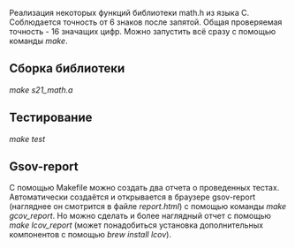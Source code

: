 Реализация некоторых функций библиотеки math.h из языка С. Соблюдается точность от 6 знаков после запятой. Общая проверяемая точность - 16 значащих цифр. Можно запустить всё сразу с помощью команды *make*.

## Сборка библиотеки

*make s21_math.a*

## Тестирование 

*make test*

## Gsov-report

С помощью Makefile можно создать два отчета о проведенных тестах. Автоматически создаётся и открывается в браузере gsov-report (нагляднее он смотрится в файле *report.html*) с помощью команды *make gcov_report*. Но можно сделать и более наглядный отчет с помощью *make lcov_report* (может понадобиться установка дополнительных компонентов с помощью *brew install lcov*).


